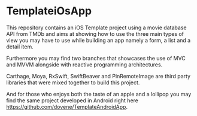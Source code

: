 # TemplateiOsApp

This repository contains an iOS Template project using a movie database API from TMDb and aims at showing how to use
the three main types of view you may have to use while building an app namely a form, a list and a detail item.

Furthermore you may find two branches that showcases the use of MVC and MVVM alongside with reactive programming architectures.

Carthage, Moya, RxSwift, SwiftBeaver and PinRemoteImage are third party libraries that were mixed together to build this project.

And for those who enjoys both the taste of an apple and a lollipop you may find the same project developed in Android right here  https://github.com/dovene/TemplateAndroidApp.
